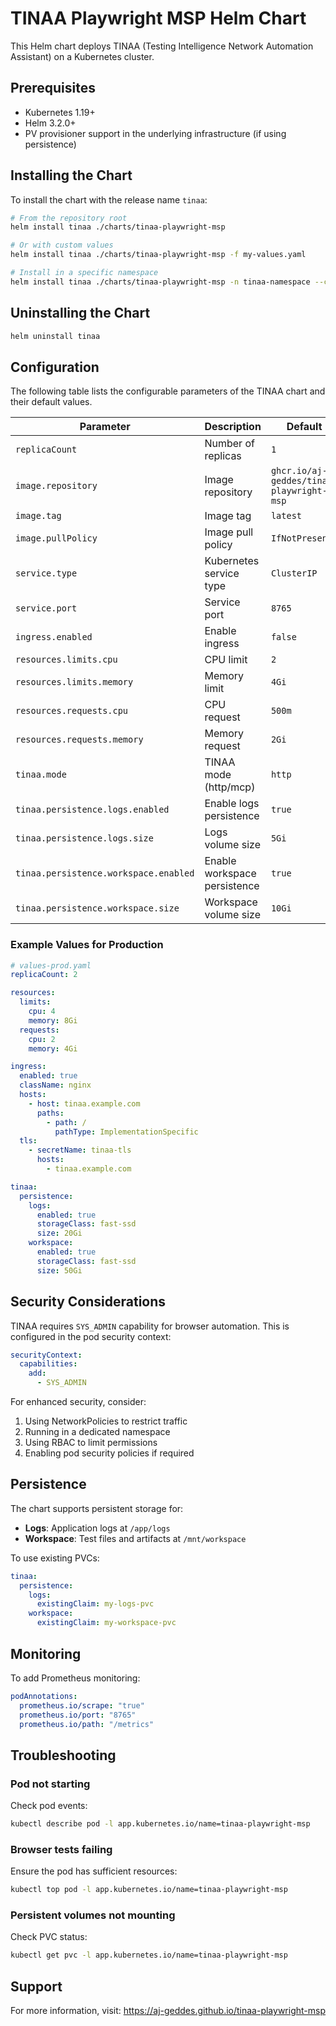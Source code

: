 # TINAA Playwright MSP Helm Chart

This Helm chart deploys TINAA (Testing Intelligence Network Automation Assistant) on a Kubernetes cluster.

## Prerequisites

- Kubernetes 1.19+
- Helm 3.2.0+
- PV provisioner support in the underlying infrastructure (if using persistence)

## Installing the Chart

To install the chart with the release name `tinaa`:

```bash
# From the repository root
helm install tinaa ./charts/tinaa-playwright-msp

# Or with custom values
helm install tinaa ./charts/tinaa-playwright-msp -f my-values.yaml

# Install in a specific namespace
helm install tinaa ./charts/tinaa-playwright-msp -n tinaa-namespace --create-namespace
```

## Uninstalling the Chart

```bash
helm uninstall tinaa
```

## Configuration

The following table lists the configurable parameters of the TINAA chart and their default values.

| Parameter | Description | Default |
|-----------|-------------|---------|
| `replicaCount` | Number of replicas | `1` |
| `image.repository` | Image repository | `ghcr.io/aj-geddes/tinaa-playwright-msp` |
| `image.tag` | Image tag | `latest` |
| `image.pullPolicy` | Image pull policy | `IfNotPresent` |
| `service.type` | Kubernetes service type | `ClusterIP` |
| `service.port` | Service port | `8765` |
| `ingress.enabled` | Enable ingress | `false` |
| `resources.limits.cpu` | CPU limit | `2` |
| `resources.limits.memory` | Memory limit | `4Gi` |
| `resources.requests.cpu` | CPU request | `500m` |
| `resources.requests.memory` | Memory request | `2Gi` |
| `tinaa.mode` | TINAA mode (http/mcp) | `http` |
| `tinaa.persistence.logs.enabled` | Enable logs persistence | `true` |
| `tinaa.persistence.logs.size` | Logs volume size | `5Gi` |
| `tinaa.persistence.workspace.enabled` | Enable workspace persistence | `true` |
| `tinaa.persistence.workspace.size` | Workspace volume size | `10Gi` |

### Example Values for Production

```yaml
# values-prod.yaml
replicaCount: 2

resources:
  limits:
    cpu: 4
    memory: 8Gi
  requests:
    cpu: 2
    memory: 4Gi

ingress:
  enabled: true
  className: nginx
  hosts:
    - host: tinaa.example.com
      paths:
        - path: /
          pathType: ImplementationSpecific
  tls:
    - secretName: tinaa-tls
      hosts:
        - tinaa.example.com

tinaa:
  persistence:
    logs:
      enabled: true
      storageClass: fast-ssd
      size: 20Gi
    workspace:
      enabled: true
      storageClass: fast-ssd
      size: 50Gi
```

## Security Considerations

TINAA requires `SYS_ADMIN` capability for browser automation. This is configured in the pod security context:

```yaml
securityContext:
  capabilities:
    add:
      - SYS_ADMIN
```

For enhanced security, consider:
1. Using NetworkPolicies to restrict traffic
2. Running in a dedicated namespace
3. Using RBAC to limit permissions
4. Enabling pod security policies if required

## Persistence

The chart supports persistent storage for:
- **Logs**: Application logs at `/app/logs`
- **Workspace**: Test files and artifacts at `/mnt/workspace`

To use existing PVCs:

```yaml
tinaa:
  persistence:
    logs:
      existingClaim: my-logs-pvc
    workspace:
      existingClaim: my-workspace-pvc
```

## Monitoring

To add Prometheus monitoring:

```yaml
podAnnotations:
  prometheus.io/scrape: "true"
  prometheus.io/port: "8765"
  prometheus.io/path: "/metrics"
```

## Troubleshooting

### Pod not starting

Check pod events:
```bash
kubectl describe pod -l app.kubernetes.io/name=tinaa-playwright-msp
```

### Browser tests failing

Ensure the pod has sufficient resources:
```bash
kubectl top pod -l app.kubernetes.io/name=tinaa-playwright-msp
```

### Persistent volumes not mounting

Check PVC status:
```bash
kubectl get pvc -l app.kubernetes.io/name=tinaa-playwright-msp
```

## Support

For more information, visit: https://aj-geddes.github.io/tinaa-playwright-msp